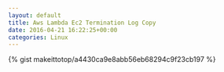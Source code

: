 ```yaml
---
layout: default                                                                                                              
title: Aws Lambda Ec2 Termination Log Copy                                                                                                                       
date: 2016-04-21 16:22:25+00:00                                                                                                                        
categories: Linux                                                                                                                
---                                                                                                                              
```


{% gist makeittotop/a4430ca9e8abb56eb68294c9f23cb197 %}                                                                                                           

